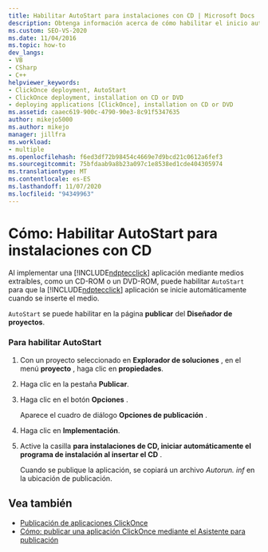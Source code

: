 ```yaml
---
title: Habilitar AutoStart para instalaciones con CD | Microsoft Docs
description: Obtenga información acerca de cómo habilitar el inicio automático al implementar una aplicación ClickOnce mediante el uso de medios extraíbles, como un CD-ROM o DVD-ROM.
ms.custom: SEO-VS-2020
ms.date: 11/04/2016
ms.topic: how-to
dev_langs:
- VB
- CSharp
- C++
helpviewer_keywords:
- ClickOnce deployment, AutoStart
- ClickOnce deployment, installation on CD or DVD
- deploying applications [ClickOnce], installation on CD or DVD
ms.assetid: caaec619-900c-4790-90e3-8c91f5347635
author: mikejo5000
ms.author: mikejo
manager: jillfra
ms.workload:
- multiple
ms.openlocfilehash: f6ed3df72b98454c4669e7d9bcd21c0612a6fef3
ms.sourcegitcommit: 75bfdaab9a8b23a097c1e8538ed1cde404305974
ms.translationtype: MT
ms.contentlocale: es-ES
ms.lasthandoff: 11/07/2020
ms.locfileid: "94349963"
---
```

# <a name="how-to-enable-autostart-for-cd-installations"></a>Cómo: Habilitar AutoStart para instalaciones con CD
Al implementar una [!INCLUDE[ndptecclick](../deployment/includes/ndptecclick_md.md)] aplicación mediante medios extraíbles, como un CD-ROM o un DVD-ROM, puede habilitar `AutoStart` para que la [!INCLUDE[ndptecclick](../deployment/includes/ndptecclick_md.md)] aplicación se inicie automáticamente cuando se inserte el medio.

 `AutoStart` se puede habilitar en la página **publicar** del **Diseñador de proyectos**.

### <a name="to-enable-autostart"></a>Para habilitar AutoStart

1. Con un proyecto seleccionado en **Explorador de soluciones** , en el menú **proyecto** , haga clic en **propiedades**.

2. Haga clic en la pestaña **Publicar**.

3. Haga clic en el botón **Opciones** .

     Aparece el cuadro de diálogo **Opciones de publicación** .

4. Haga clic en **Implementación**.

5. Active la casilla **para instalaciones de CD, iniciar automáticamente el programa de instalación al insertar el CD** .

     Cuando se publique la aplicación, se copiará un archivo *Autorun. inf* en la ubicación de publicación.

## <a name="see-also"></a>Vea también
- [Publicación de aplicaciones ClickOnce](../deployment/publishing-clickonce-applications.md)
- [Cómo: publicar una aplicación ClickOnce mediante el Asistente para publicación](../deployment/how-to-publish-a-clickonce-application-using-the-publish-wizard.md)